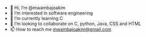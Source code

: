 - 👋 Hi, I’m @mwambajoakim
- 👀 I’m interested in software engineering
- 🌱 I’m currently learning C
- 💞️ I’m looking to collaborate on C, python, Java, CSS and HTML
- 📫 How to reach me mwambajoakim@gmail.com

<!---
mwambajoakim/mwambajoakim is a ✨ special ✨ repository because its `README.md` (this file) appears on your GitHub profile.
You can click the Preview link to take a look at your changes.
--->
